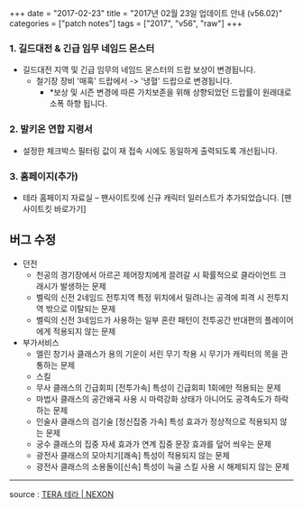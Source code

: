 +++
date = "2017-02-23"
title = "2017년 02월 23일 업데이트 안내 (v56.02)"
categories = ["patch notes"]
tags = ["2017", "v56", "raw"]
+++

### 1. 길드대전 & 긴급 임무 네임드 몬스터
- 길드대전 지역 및 긴급 임무의 네임드 몬스터의 드랍 보상이 변경됩니다.
  - 철기장 장비 '매혹' 드랍에서 -> '냉혈' 드랍으로 변경됩니다.
    - *보상 및 시즌 변경에 따른 가치보존을 위해 상향되었던 드랍률이 원래대로 소폭 하향 됩니다.

### 2. 발키온 연합 지령서
- 설정한 체크박스 필터링 값이 재 접속 시에도 동일하게 출력되도록 개선됩니다.

### 3. 홈페이지(추가)
- 테라 홈페이지 자료실 – 팬사이트킷에 신규 캐릭터 일러스트가 추가되었습니다. [팬사이트킷 바로가기]

## 버그 수정

- 던전
  - 천공의 경기장에서 아르곤 제어장치에게 끌려갈 시 확률적으로 클라이언트 크래시가 발생하는 문제
  - 벨릭의 신전 2네임드 전투지역 특정 위치에서 밀려나는 공격에 피격 시 전투지역 밖으로 이탈되는 문제
  - 벨릭의 신전 3네임드가 사용하는 일부 혼란 패턴이 전투공간 반대편의 플레이어에게 적용되지 않는 문제
- 부가서비스
  - 엘린 창기사 클래스가 용의 기운이 서린 무기 착용 시 무기가 캐릭터의 목을 관통하는 문제
  - 스킬
  - 무사 클래스의 긴급회피 [전투가속] 특성이 긴급회피 1회에만 적용되는 문제
  - 마법사 클래스의 공간왜곡 사용 시 마력강화 상태가 아니어도 공격속도가 하락하는 문제
  - 인술사 클래스의 검기술 [정신집중 가속] 특성 효과가 정상적으로 적용되지 않는 문제
  - 궁수 클래스의 집중 자세 효과가 연계 집중 문장 효과를 덮어 씌우는 문제
  - 광전사 클래스의 모아치기[쾌속] 특성이 적용되지 않는 문제
  - 광전사 클래스의 소용돌이[신속] 특성이 늑골 스킬 사용 시 해제되지 않는 문제

----

source : [TERA 테라 | NEXON](http://tera.nexon.com/news/update/view.aspx?n4articlesn=265)
